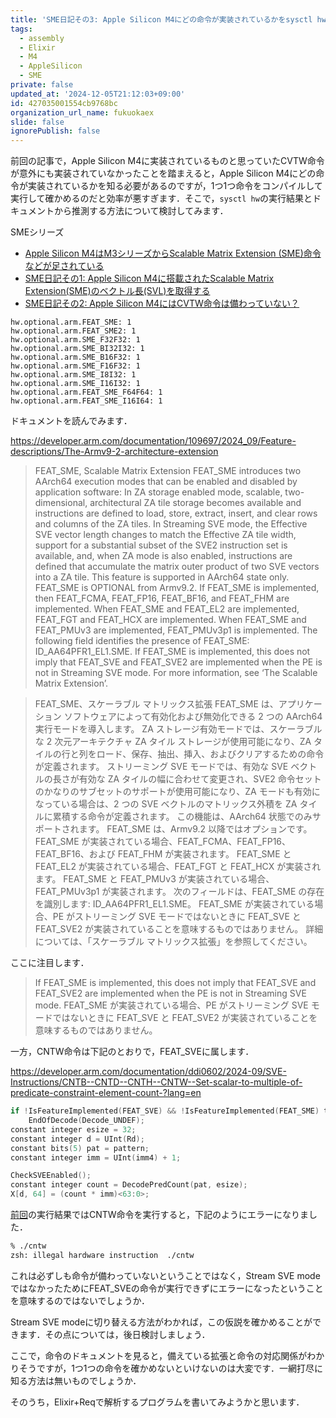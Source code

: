 ```yaml
---
title: 'SME日記その3: Apple Silicon M4にどの命令が実装されているかをsysctl hwの実行結果とドキュメントから推測する'
tags:
  - assembly
  - Elixir
  - M4
  - AppleSilicon
  - SME
private: false
updated_at: '2024-12-05T21:12:03+09:00'
id: 427035001554cb9768bc
organization_url_name: fukuokaex
slide: false
ignorePublish: false
---
```

前回の記事で，Apple Silicon M4に実装されているものと思っていたCVTW命令が意外にも実装されていなかったことを踏まえると，Apple Silicon M4にどの命令が実装されているかを知る必要があるのですが，1つ1つ命令をコンパイルして実行して確かめるのだと効率が悪すぎます．そこで，`sysctl hw`の実行結果とドキュメントから推測する方法について検討してみます．

SMEシリーズ

- [Apple Silicon M4はM3シリーズからScalable Matrix Extension (SME)命令などが足されている](https://qiita.com/zacky1972/items/69fd802fd41ae4d7d469)
- [SME日記その1: Apple Silicon M4に搭載されたScalable Matrix Extension(SME)のベクトル長(SVL)を取得する](https://qiita.com/zacky1972/items/231fd22a1fdef15d4108)
- [SME日記その2: Apple Silicon M4にはCVTW命令は備わっていない？](https://qiita.com/zacky1972/items/a4fc98614df085586175)

```txt:sysctl hw 実行結果抜粋
hw.optional.arm.FEAT_SME: 1
hw.optional.arm.FEAT_SME2: 1
hw.optional.arm.SME_F32F32: 1
hw.optional.arm.SME_BI32I32: 1
hw.optional.arm.SME_B16F32: 1
hw.optional.arm.SME_F16F32: 1
hw.optional.arm.SME_I8I32: 1
hw.optional.arm.SME_I16I32: 1
hw.optional.arm.FEAT_SME_F64F64: 1
hw.optional.arm.FEAT_SME_I16I64: 1
```

ドキュメントを読んでみます．

https://developer.arm.com/documentation/109697/2024_09/Feature-descriptions/The-Armv9-2-architecture-extension

> FEAT_SME, Scalable Matrix Extension
> FEAT_SME introduces two AArch64 execution modes that can be enabled and disabled by application software:
> In ZA storage enabled mode, scalable, two-dimensional, architectural ZA tile storage becomes available and instructions are defined to load, store, extract, insert, and clear rows and columns of the ZA tiles.
> In Streaming SVE mode, the Effective SVE vector length changes to match the Effective ZA tile width, support for a substantial subset of the SVE2 instruction set is available, and, when ZA mode is also enabled, instructions are defined that accumulate the matrix outer product of two SVE vectors into a ZA tile.
> This feature is supported in AArch64 state only.
> FEAT_SME is OPTIONAL from Armv9.2.
> If FEAT_SME is implemented, then FEAT_FCMA, FEAT_FP16, FEAT_BF16, and FEAT_FHM are implemented.
> When FEAT_SME and FEAT_EL2 are implemented, FEAT_FGT and FEAT_HCX are implemented.
> When FEAT_SME and FEAT_PMUv3 are implemented, FEAT_PMUv3p1 is implemented.
> The following field identifies the presence of FEAT_SME:
> ID_AA64PFR1_EL1.SME.
> If FEAT_SME is implemented, this does not imply that FEAT_SVE and FEAT_SVE2 are implemented when the PE is not in Streaming SVE mode.
> For more information, see ‘The Scalable Matrix Extension’.

> FEAT_SME、スケーラブル マトリックス拡張
> FEAT_SME は、アプリケーション ソフトウェアによって有効化および無効化できる 2 つの AArch64 実行モードを導入します。
> ZA ストレージ有効モードでは、スケーラブルな 2 次元アーキテクチャ ZA タイル ストレージが使用可能になり、ZA タイルの行と列をロード、保存、抽出、挿入、およびクリアするための命令が定義されます。
> ストリーミング SVE モードでは、有効な SVE ベクトルの長さが有効な ZA タイルの幅に合わせて変更され、SVE2 命令セットのか​​なりのサブセットのサポートが使用可能になり、ZA モードも有効になっている場合は、2 つの SVE ベクトルのマトリックス外積を ZA タイルに累積する命令が定義されます。
> この機能は、AArch64 状態でのみサポートされます。
> FEAT_SME は、Armv9.2 以降ではオプションです。
> FEAT_SME が実装されている場合、FEAT_FCMA、FEAT_FP16、FEAT_BF16、および FEAT_FHM が実装されます。
> FEAT_SME と FEAT_EL2 が実装されている場合、FEAT_FGT と FEAT_HCX が実装されます。
> FEAT_SME と FEAT_PMUv3 が実装されている場合、FEAT_PMUv3p1 が実装されます。
> 次のフィールドは、FEAT_SME の存在を識別します:
> ID_AA64PFR1_EL1.SME。
> FEAT_SME が実装されている場合、PE がストリーミング SVE モードではないときに FEAT_SVE と FEAT_SVE2 が実装されていることを意味するものではありません。
> 詳細については、「スケーラブル マトリックス拡張」を参照してください。

ここに注目します．

> If FEAT_SME is implemented, this does not imply that FEAT_SVE and FEAT_SVE2 are implemented when the PE is not in Streaming SVE mode.
> FEAT_SME が実装されている場合、PE がストリーミング SVE モードではないときに FEAT_SVE と FEAT_SVE2 が実装されていることを意味するものではありません。

一方，CNTW命令は下記のとおりで，FEAT_SVEに属します．

https://developer.arm.com/documentation/ddi0602/2024-09/SVE-Instructions/CNTB--CNTD--CNTH--CNTW--Set-scalar-to-multiple-of-predicate-constraint-element-count-?lang=en

```c
if !IsFeatureImplemented(FEAT_SVE) && !IsFeatureImplemented(FEAT_SME) then
    EndOfDecode(Decode_UNDEF);
constant integer esize = 32;
constant integer d = UInt(Rd);
constant bits(5) pat = pattern;
constant integer imm = UInt(imm4) + 1;
```

```c
CheckSVEEnabled();
constant integer count = DecodePredCount(pat, esize);
X[d, 64] = (count * imm)<63:0>;
```

[前回](https://qiita.com/zacky1972/items/a4fc98614df085586175)の実行結果ではCNTW命令を実行すると，下記のようにエラーになりました．

```zsh
% ./cntw                                     
zsh: illegal hardware instruction  ./cntw
```

これは必ずしも命令が備わっていないということではなく，Stream SVE modeではなかったためにFEAT_SVEの命令が実行できずにエラーになったということを意味するのではないでしょうか．

Stream SVE modeに切り替える方法がわかれば，この仮説を確かめることができます．その点については，後日検討しましょう．

ここで，命令のドキュメントを見ると，備えている拡張と命令の対応関係がわかりそうですが，1つ1つの命令を確かめないといけないのは大変です．一網打尽に知る方法は無いものでしょうか．

そのうち，Elixir+Reqで解析するプログラムを書いてみようかと思います．
